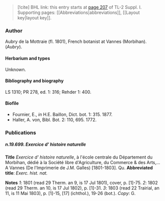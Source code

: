 > [!cite] BHL link: this entry starts at [page 207](https://www.biodiversitylibrary.org/item/103858#page/219/mode/1up) of TL-2 Suppl. I.
> Supporting pages: [[Abbreviations|abbreviations]], [[Layout key|layout key]].

### Author

Aubry de la Mottraie (fl. 1801), French botanist at Vannes (Morbihan). (*Aubry*).

#### Herbarium and types

Unknown.

#### Bibliography and biography

LS 1310; PR 278, ed. 1: 316; Rehder 1: 400.

#### Biofile

- Fournier, E., *in* H.E. Baillon, Dict. bot. 1: 315. 1877.
- Haller, A. von, Bibl. Bot. 2: 110, 695. 1772.

### Publications

##### n.19.699. Exercice d' histoire naturelle

**Title**
*Exercice d' histoire naturelle*, à l'école centrale du Département du Morbihan, dédié à la Société libre d'Agriculture, du Commerce & des Arts,... A Vannes (De l'Imprimerie de J.M. Galles) \[1801-1803\]. Qu.
**Abbreviated title**: *Exerc. hist. nat.*

**Notes**
*1*: 1801 (read 29 Therm. an 9, is 17 Jul 1801), cover, p. \[1\]-75.
*2*: 1802 (read 29 Therm. an 10, is 17 Jul 1802), p. \[1\]-31.
*3*: 1803 (read 22 Trairial, an 11, is 11 Mai 1803), p. \[1\]-15, \[17\] (ichthol.), 19-26 (bot.).
*Copy*: G.

